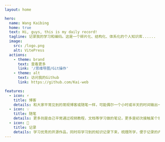 ```yaml
---
layout: home

hero:
  name: Wang Kaibing
  home: true
  text: Hi, guys, this is my daily record!
  tagline: 记录我的学习和编码。这是一个碎片化、结构化、体系化的个人知识库......
  image:
    src: /logo.png
    alt: VitePress
  actions:
    - theme: brand
      text: 查看更多
      link: '/思维导图/Git操作'
    - theme: alt
      text: 访问我的Github
      link: https://github.com/Kai-web

features:
  - icon: ⚡️
    title: 博客
    details: 和大家平常见到的常规博客或随笔一样，可能偶尔一个小时或半天的时间输出一小块内容。碎片化、结构化、体系化的个人知识库。
  - icon: 💡
    title: 随笔
    details: 更多则是自己平常通过视频教程，文档等学习做的笔记，更多是初次接触某个领域所做的笔记，相对来说更多带有自己的思考和理解。
  - icon: 🖖
    title: 记录
    details: 学习优秀的开源作品，同时将学习到的知识记录下来，梳理所学，便于记录的内容被再次利用，不用再担心掌握的知识无迹可寻。
---
```


<script setup>
  import { onMounted } from 'vue'
  // alert('站点部署在Github (搜索引擎无法收录)，国内访问较慢，请耐心等待。')

  // features跳转
  //import menu1Sidebar from "./.vitepress/menu1Sidebar";
  onMounted(() => {
      const cards = document.getElementsByTagName('article')
      for (let i=0; i<cards.length; i++){
        cards[i].classList.add('article')
        let title = cards[i].childNodes[1].innerHTML
        cards[i].addEventListener('click',()=> {
          window.location.replace(menu1Sidebar.find(x => x.text === title).items[0].link.replace(/.md/g,'.html'))
        })
      }

      // Init Context
      let c = document.createElement('canvas').getContext('2d')
      let postctx = document.body.appendChild(document.createElement('canvas')).getContext('2d')
      let canvas = c.canvas
      let vertices = []

      // Effect Properties
      let vertexCount = 7000
      let vertexSize = 3
      let oceanWidth = 204
      let oceanHeight = -80
      let gridSize = 32;
      let waveSize = 16;
      let perspective = 100;

      // Common variables
      let depth = (vertexCount / oceanWidth * gridSize)
      let frame = 0
      let { sin, cos, tan, PI } = Math

      // Render loop
      let loop = () => {
        let rad = sin(frame / 100) * PI / 20
        let rad2 = sin(frame / 50) * PI / 10
        frame++
        if (postctx.canvas.width !== postctx.canvas.offsetWidth || postctx.canvas.height !== postctx.canvas.offsetHeight) { 
          postctx.canvas.width = canvas.width = postctx.canvas.offsetWidth
          postctx.canvas.height = canvas.height = postctx.canvas.offsetHeight
        }

        
        c.fillStyle = `hsl(200deg, 100%, 2%)`
        c.fillRect(0, 0, canvas.width, canvas.height)
        c.save()
        c.translate(canvas.width / 2, canvas.height / 2)
        
        c.beginPath()
        vertices.forEach((vertex, i) => {
          let ni = i + oceanWidth
          let x = vertex[0] - frame % (gridSize * 2)
          let z = vertex[2] - frame * 2 % gridSize + (i % 2 === 0 ? gridSize / 2 : 0)
          let wave = (cos(frame / 45 + x / 50) - sin(frame / 20 + z / 50) + sin(frame / 30 + z*x / 10000))
          let y = vertex[1] + wave * waveSize
          let a = Math.max(0, 1 - (Math.sqrt(x ** 2 + z ** 2)) / depth)
          let tx, ty, tz
          
          y -= oceanHeight
          
          // Transformation variables
          tx = x
          ty = y
          tz = z

          // Rotation Y
          tx = x * cos(rad) + z * sin(rad)
          tz = -x * sin(rad) + z * cos(rad)
          
          x = tx
          y = ty
          z = tz
          
          // Rotation Z
          tx = x * cos(rad) - y * sin(rad)
          ty = x * sin(rad) + y * cos(rad) 
          
          x = tx;
          y = ty;
          z = tz;
          
          // Rotation X
          
          ty = y * cos(rad2) - z * sin(rad2)
          tz = y * sin(rad2) + z * cos(rad2)
          
          x = tx;
          y = ty;
          z = tz;

          x /= z / perspective
          y /= z / perspective
          
          
              
          if (a < 0.01) return
          if (z < 0) return
        
          
          c.globalAlpha = a
          c.fillStyle = `hsl(${180 + wave * 20}deg, 100%, 50%)`
          c.fillRect(x - a * vertexSize / 2, y - a * vertexSize / 2, a * vertexSize, a * vertexSize)
          c.globalAlpha = 1
        })
        c.restore()
        
        // Post-processing
        postctx.drawImage(canvas, 0, 0)
        
        postctx.globalCompositeOperation = "screen"
        postctx.filter = 'blur(16px)'
        postctx.drawImage(canvas, 0, 0)
        postctx.filter = 'blur(0)'
        postctx.globalCompositeOperation = "source-over"
        
        requestAnimationFrame(loop)
      }

      // Generating dots
      for (let i = 0; i < vertexCount; i++) {
        let x = i % oceanWidth
        let y = 0
        let z = i / oceanWidth >> 0
        let offset = oceanWidth / 2
        vertices.push([(-offset + x) * gridSize, y * gridSize, z * gridSize])
      }

      loop()
    })
</script>

<style>
    :root {
        --vp-home-hero-name-color: transparent;
        --vp-home-hero-name-background: -webkit-linear-gradient(120deg, #bd34fe, #41d1ff);
        --vp-home-hero-image-background-image: linear-gradient(-45deg,#bd34fe 50%,#4c09b9 50%);
        --vp-home-hero-image-filter: blur(80px);
    }
    /* 隐藏主题切换 */
    .VPNavBarAppearance {
      display: none !important;
    }
    .VPContent {
      z-index: 1;
    }
    /* 粒子特效 */
    canvas {
      position: absolute;
      top: 0;
      left: 0;
      width: 100%;
      height: 100%;
    }
    .article {
      margin-left: -6px;
      box-shadow: 0 0 3px rgba(204,204,204,.6);
    }
    .article:hover {
      -webkit-transition-duration: 0.3s;
      transition-duration: 0.3s;
      -webkit-transition-property: box-shadow, transform;
      transition-property: box-shadow, transform;
      -webkit-box-shadow: #ccc 0px 0px 5px 5px;
      -moz-box-shadow: #ccc 0px 0px 5px 5px;
      box-shadow: #ccc 0px 0px 5px 5px;
    }
</style>
